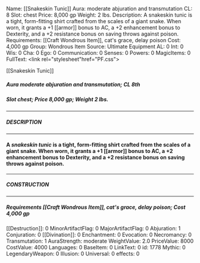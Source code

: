Name: [[Snakeskin Tunic]]
Aura: moderate abjuration and transmutation
CL: 8
Slot: chest
Price: 8,000 gp
Weight: 2 lbs.
Description: A snakeskin tunic is a tight, form-fitting shirt crafted from the scales of a giant snake. When worn, it grants a +1 [[armor]] bonus to AC, a +2 enhancement bonus to Dexterity, and a +2 resistance bonus on saving throws against poison.
Requirements: [[Craft Wondrous Item]], cat's grace, delay poison
Cost: 4,000 gp
Group: Wondrous Item
Source: Ultimate Equipment
AL: 0
Int: 0
Wis: 0
Cha: 0
Ego: 0
Communication: 0
Senses: 0
Powers: 0
MagicItems: 0
FullText: <link rel="stylesheet"href="PF.css"><div class="heading"><p class="alignleft">[[Snakeskin Tunic]]</p><div style="clear: both;"></div></div><div><h5><b>Aura </b>moderate abjuration and transmutation; <b>CL </b>8th</h5><h5><b>Slot </b>chest; <b>Price </b>8,000 gp; <b>Weight </b>2 lbs.</h5></div><hr/><div><h5><b>DESCRIPTION</b></h5></div><hr/><div><h4><p>A <i>snakeskin tunic</i> is a tight, form-fitting shirt crafted from the scales of a giant snake. When worn, it grants a +1 [[armor]] bonus to AC, a +2 enhancement bonus to Dexterity, and a +2 resistance bonus on saving throws against poison.</p></h4></div><hr/><div><h5><b>CONSTRUCTION</b></h5></div><hr/><div><h5><b>Requirements </b>[[Craft Wondrous Item]], <i>cat's grace</i>, <i>delay poison</i>; <b>Cost </b>4,000 gp</h5></div>
[[Destruction]]: 0
MinorArtifactFlag: 0
MajorArtifactFlag: 0
Abjuration: 1
Conjuration: 0
[[Divination]]: 0
Enchantment: 0
Evocation: 0
Necromancy: 0
Transmutation: 1
AuraStrength: moderate
WeightValue: 2.0
PriceValue: 8000
CostValue: 4000
Languages: 0
BaseItem: 0
LinkText: 0
id: 1778
Mythic: 0
LegendaryWeapon: 0
Illusion: 0
Universal: 0
effects: 0
